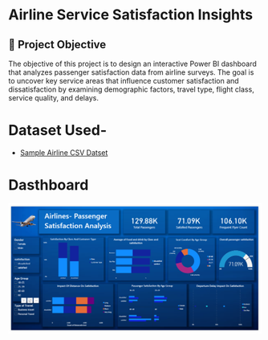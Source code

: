 # Airline Service Satisfaction Insights

## 🎯 Project Objective 
The objective of this project is to design an interactive Power BI dashboard that analyzes passenger satisfaction data from airline surveys. The goal is to uncover key service areas that influence customer satisfaction and dissatisfaction by examining demographic factors, travel type, flight class, service quality, and delays.

# Dataset Used-
- <a href="https://github.com/Vaibh31/Power-BI-Project/blob/main/Invistico_Airline.csv">Sample Airline CSV Datset</a>

# Dasthboard
<img src="https://github.com/Vaibh31/Power-BI-Project/blob/main/picture.png"/>
